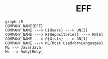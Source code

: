 <h1 align="center">EFF</h1>

```mermaid
graph LR
COMPANY_NAME{EFF}
COMPANY_NAME ---> U{Users} ---> UN[3]
COMPANY_NAME ---> R{Repositories} ---> RN[6]
COMPANY_NAME ---> G{Gists} ---> GN[1]
COMPANY_NAME ---> ML{Most Used<br>Languages}
ML --> Java[Java]
ML --> Ruby[Ruby]
```

